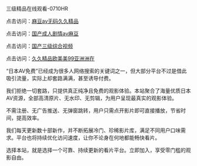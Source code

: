 三级精品在线观看-0710HR

点击访问：<a href="https://heiliaoow5kzm.pages.dev">麻豆av无码久久精品</a>

点击访问：<a href="https://heiliaowzu4ur.pages.dev">国产成人剧情av麻豆</a>

点击访问：<a href="https://heiliaoxwd5i8.pages.dev">国产三级综合视频</a>

点击访问：<a href="https://heiliaowzu4ur.pages.dev">久久精品欧美美99亚洲洲在</a>



“日本AV免费”已经成为很多人网络搜索的关键词之一，但大部分平台不过是借此吸引流量，实际上却套路满满，甚至诱导付费。

我们拒绝一切套路，只提供真正纯净且免费的观影体验。本站聚合了海量优质日本AV资源，全部高清原片、无水印、无剪辑，为用户呈现最真实的观影体验。

不需注册、无广告推送、无弹窗跳转，用户只需点开影片即可直接播放，节省时间，提高效率。

我们每天更新数十部新作，并不断拓展冷门、珍稀影片库，满足不同用户口味需求。平台也将持续优化访问速度，让你不论身在何地都能畅快看片。

选择本站，就是选择一个可靠、持续更新的看片平台。立即加入，享受零门槛的观影自由。

<span style="display:none;">[Canonical link]( https://github.com/mh20250710/riben524 ）</span>
